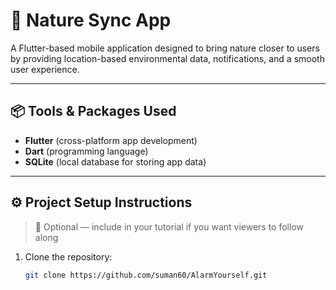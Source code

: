 # 🌿 Nature Sync App

A Flutter-based mobile application designed to bring nature closer to users by providing location-based environmental data, notifications, and a smooth user experience.  

---

## 📦 Tools & Packages Used
- **Flutter** (cross-platform app development)
- **Dart** (programming language)
- **SQLite** (local database for storing app data)

---

## ⚙️ Project Setup Instructions

> 📝 Optional — include in your tutorial if you want viewers to follow along

1. Clone the repository:
   ```bash
   git clone https://github.com/suman60/AlarmYourself.git
